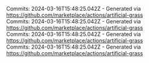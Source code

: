 Commits: 2024-03-16T15:48:25.042Z - Generated via https://github.com/marketplace/actions/artificial-grass
<br>
Commits: 2024-03-16T15:48:25.042Z - Generated via https://github.com/marketplace/actions/artificial-grass
<br>
Commits: 2024-03-16T15:48:25.042Z - Generated via https://github.com/marketplace/actions/artificial-grass
<br>
Commits: 2024-03-16T15:48:25.042Z - Generated via https://github.com/marketplace/actions/artificial-grass
<br>

